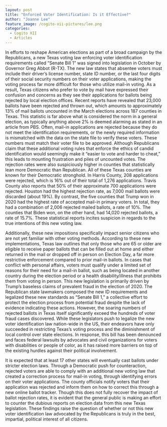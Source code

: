```yaml
---
layout: post
title: "Enforced Voter Identification: Is it Effective?"
author: "Joanne Lee"
feature_image: /cogito-xii-pictures/lee.png
categories:
  - Cogito XII
  - Articles
---
```

In efforts to reshape American elections as part of a broad campaign by the Republicans, a new Texas voting law enforcing voter identification requirements called “Senate Bill 1” was signed into legislation in October by Governor Greg Abbot (R-TX). The new law states that absentee voters must include their driver’s license number, state ID number, or the last four digits of their social security numbers on their voter applications, making the voting process far more difficult for those who utilize mail-in voting. As a result, Texas citizens who prefer to vote by mail have expressed their confusion and concerns as they see their applications for ballots being rejected by local election offices. Recent reports have revealed that 23,000 ballots have been rejected and thrown out, which amounts to approximately 13% of mail ballots uncounted in the March elections across 187 counties in Texas. This statistic is far above what is considered the norm in a general election, as typically anything above 2% is deemed alarming as stated in an article from PBS. Often, mail-in applications are rejected because they do not meet the identification requirements, or the newly required information is mismatched with the data on the state file to verify these voters. These numbers must match their voter file to be approved. Although Republicans claim that these additional voting rules that enforce the ethics of candid identification would seemingly make it “easier to vote and harder to cheat,” this leads to mounting frustration and piles of uncounted votes. The rejection rates were also suspiciously higher in counties that statistically lean more Democratic than Republican. All of these Texas counties are known for their Democratic stronghold. In Harris County, 208 applications were rejected, which is 16% out of their total of 1,276 applications. Travis County also reports that 50% of their approximate 700 applications were rejected. Houston had the highest rejection rate, as 7,000 mail ballots were discarded (about 19%). By contrast, the five counties that Trump won in 2020 had the highest rate of accepted mail-in primary voters. In total, they had a combination of 2,006 rejected mailed ballots, a rate of 10%. The counties that Biden won, on the other hand, had 14,020 rejected ballots, a rate of 15.7%. These statistical reports incites suspicion in regards to the true intentions of this new voting law.

Additionally, these new impositions specifically impact senior citizens who are not yet familiar with other voting methods. According to these new implementations, Texas law outlines that only those who are 65 or older are eligible to receive paper ballots that can be filled out at home and either returned in the mail or dropped off in person on Election Day, a far more restrictive enforcement compared to prior mail-in ballots. In cases that conflict with personal affairs, voters must qualify under a limited set of reasons for their need for a mail-in ballot, such as being located in another country during the election period or a health disability/illness that prohibits them from voting in person. This new legislation is primarily driven by Trump’s baseless claims of prevalent fraud in the election of 2020. The Republican state lawmakers composed the new ID requirements and legalized these new standards as “Senate Bill 1,” a collective effort to protect the election process from potential fraud despite the lack of evidence indicating these actions. However, the soaring numbers of rejected ballots in Texas itself significantly exceed the hundreds of voter fraud cases discovered. While these legislators push to legalize the new voter identification law nation-wide in the US, their endeavors have only succeeded in restricting Texas’s voting process and the diminishment of local control over state elections. In response, this bill has been denounced and faces federal lawsuits by advocates and civil organizations for voters with disabilities or people of color, as it has raised more barriers on top of the existing hurdles against their political involvement.

It is expected that at least 17 other states will eventually cast ballots under stricter election laws. Through a Democratic push for counteraction, rejected voters are able to comply with an additional new voting law that created a correction process for mail-in voting, through identifying errors on their voter applications. The county officials notify voters that their application was rejected and inform them on how to correct this through a new online ballot tracker. Though this does not fully recover the impact of ballot rejection rates, it is evident that the general public is making an effort to counter the dubious reports on election data from this new Texas legislation. These findings raise the question of whether or not this new voter identification law advocated by the Republicans is truly in the best, impartial, political interest of all citizens.
